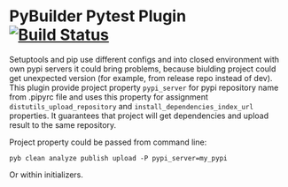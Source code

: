 PyBuilder Pytest Plugin [![Build Status](https://travis-ci.org/AlexeySanko/pybuilder_pypi_server.svg?branch=master)](https://travis-ci.org/AlexeySanko/pybuilder_pypi_server)
=======================

Setuptools and pip use different configs and into closed environment with own pypi servers it could bring
problems, because biulding project could get unexpected version (for example, from release repo instead of dev).
This plugin provide project property `pypi_server` for pypi repository name from .pipyrc file and uses
this property for assignment `distutils_upload_repository` and `install_dependencies_index_url` properties.
It guarantees that project will get dependencies and upload result to the same repository.

Project property could be passed from command line:
```
pyb clean analyze publish upload -P pypi_server=my_pypi
```
Or within initializers.
